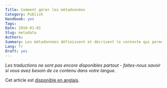 ```yaml
---
Title: Comment gérer les métadonnées
Category: Publish
Handbook: yes
Tags:
Date: 2016-01-01
Slug: metadata
Authors:
Summary: Les métadonnées définissent et décrivent le contexte qui permet d'interpréter et de réutiliser les données. Elles offrent un appui crucial aux utilisateurs.
Lang: fr
Draft: yes
---
```


<em>Les traductions ne sont pas encore disponibles partout - faites-nous savoir si vous avez besoin de ce contenu dans votre langue.</em>

Cet article est [disponible en anglais](/en/publish/metadata).
